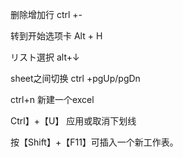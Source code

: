 

删除增加行 ctrl +-

转到开始选项卡 Alt + H

リスト選択 alt+↓

sheet之间切换 ctrl +pgUp/pgDn

ctrl+n 新建一个excel

Ctrl】+【U】 应用或取消下划线

按【Shift】+【F11】可插入一个新工作表。
